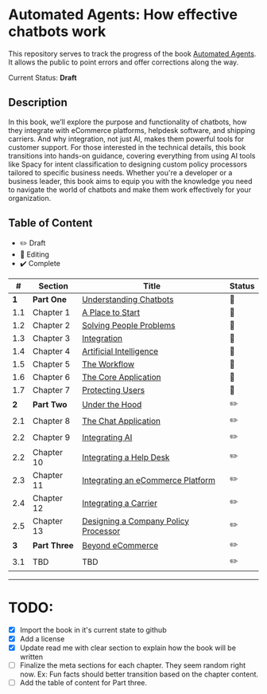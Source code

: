 # Automated Agents: How effective chatbots work

This repository serves to track the progress of the book [Automated Agents](https://www.automatedagentsbook.com/). It allows the public to point errors and offer corrections along the way.

Current Status: **Draft**

## Description

In this book, we’ll explore the purpose and functionality of chatbots, how they integrate with eCommerce platforms, helpdesk software, and shipping carriers. And why integration, not just AI, makes them powerful tools for customer support. For those interested in the technical details, this book transitions into hands-on guidance, covering everything from using AI tools like Spacy for intent classification to designing custom policy processors tailored to specific business needs. Whether you're a developer or a business leader, this book aims to equip you with the knowledge you need to navigate the world of chatbots and make them work effectively for your organization.


## Table of Content

* :pencil2: Draft 
* :bookmark_tabs: Editing
* :heavy_check_mark: Complete

| # | Section | Title | Status |
|---| ------- | ----- | ------ |
| **1** | **Part One** | [Understanding Chatbots](book/part-one/intro.md)  | :bookmark_tabs: |
| 1.1 | Chapter 1 | [A Place to Start](book/part-one/c01.md) | :bookmark_tabs: | 
| 1.2 | Chapter 2 | [Solving People Problems](book/part-one/c02.md) | :bookmark_tabs: | 
| 1.3 | Chapter 3 | [Integration](book/part-one/c03.md) | :bookmark_tabs: | 
| 1.4 | Chapter 4 | [Artificial Intelligence](book/part-one/c04.md) | :bookmark_tabs: | 
| 1.5 | Chapter 5 | [The Workflow](book/part-one/c05.md) | :bookmark_tabs:  |
| 1.6 | Chapter 6 | [The Core Application](book/part-one/c06.md) | :bookmark_tabs: |
| 1.7 | Chapter 7 | [Protecting Users](book/part-one/c07.md) | :bookmark_tabs: |
| **2** | **Part Two** | [Under the Hood](book/part-two/intro.md)  | :pencil2: |
| 2.1 | Chapter 8 | [The Chat Application](book/part-two/c08.md) | :pencil2: |
| 2.2 | Chapter 9 | [Integrating AI](book/part-two/c09.md) | :pencil2: | 
| 2.2 | Chapter 10 | [Integrating a Help Desk](book/part-two/c10.md) | :pencil2: | 
| 2.3 | Chapter 11 | [Integrating an eCommerce Platform](book/part-two/c11.md) | :pencil2: | 
| 2.4 | Chapter 12 | [Integrating a Carrier](book/part-two/c12.md) | :pencil2: | 
| 2.5 | Chapter 13 | [Designing a Company Policy Processor](book/part-two/c13.md) | :pencil2: | 
| **3** | **Part Three** | [Beyond eCommerce](book/part-three/intro.md) | :pencil2: |
| 3.1 | TBD | TBD | :pencil2: |

---


# TODO:

- [x] Import the book in it's current state to github
- [x] Add a license
- [x] Update read me with clear section to explain how the book will be written
- [ ] Finalize the meta sections for each chapter. They seem random right now. Ex: Fun facts should better transition based on the chapter content.
- [ ] Add the table of content for Part three. 